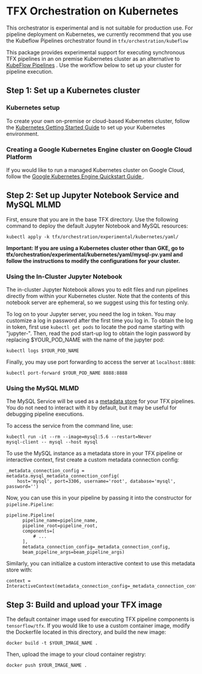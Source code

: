 # TFX Orchestration on Kubernetes

This orchestrator is experimental and is not suitable for production use.
For pipeline deployment on Kubernetes, we currently recommend that you
use the Kubeflow Pipelines orchestrator found in `tfx/orchestration/kubeflow`

This package provides experimental support for executing synchronous TFX
pipelines in an on premise Kubernetes cluster as an alternative to [KubeFlow 
Pipelines](https://www.kubeflow.org/docs/pipelines/overview/pipelines-overview/)
. Use the workflow below to set up your cluster for pipeline execution.

## Step 1: Set up a Kubernetes cluster

### Kubernetes setup
To create your own on-premise or cloud-based Kubernetes cluster, follow the
[Kubernetes Getting Started Guide](https://kubernetes.io/docs/setup/) to set up
your Kubernetes environment.

### Creating a Google Kubernetes Engine cluster on Google Cloud Platform
If you would like to run a managed Kubernetes cluster on Google Cloud, follow
the [Google Kubernetes Engine Quickstart Guide
](https://cloud.google.com/kubernetes-engine/docs/quickstart).

## Step 2: Set up Jupyter Notebook Service and MySQL MLMD

First, ensure that you are in the base TFX directory. Use the following command
to deploy the default Jupyter Notebook and MySQL resources:
```
kubectl apply -k tfx/orchestration/experimental/kubernetes/yaml/
```
**Important: If you are using a Kubernetes cluster other than GKE, go to
tfx/orchestration/experimental/kubernetes/yaml/mysql-pv.yaml and follow the
instructions to modify the configurations for your cluster.**

### Using the In-Cluster Jupyter Notebook
The in-cluster Jupyter Notebook allows you to edit files and run pipelines
directly from within your Kubernetes cluster. Note that the contents of this
notebook server are ephemeral, so we suggest using this for testing only.

To log on to your Jupyter server, you need the log in
token. You may customize a log in password after the first time you log in.
To obtain the log in token, first use `kubectl get pods` to locate the pod name
starting with "jupyter-". Then, read the pod start-up log to obtain the login
password by replacing $YOUR_POD_NAME with the name of the jupyter pod:
```
kubectl logs $YOUR_POD_NAME
```

Finally, you may use port forwarding to access the server at
`localhost:8888`:
```
kubectl port-forward $YOUR_POD_NAME 8888:8888
```

### Using the MySQL MLMD
The MySQL Service will be used as a
[metadata store](https://www.tensorflow.org/tfx/guide/mlmd) for your TFX
pipelines. You do not need to interact with it by default, but it may be
useful for debugging pipeline executions.

To access the service from the command line, use:
```
kubectl run -it --rm --image=mysql:5.6 --restart=Never
mysql-client -- mysql --host mysql
```

To use the MySQL instance as a metadata store in your TFX pipeline or
interactive context, first create a custom metadata connection config:
```
_metadata_connection_config = metadata.mysql_metadata_connection_config(
    host='mysql', port=3306, username='root', database='mysql', password='')
```

Now, you can use this in your pipeline by passing it into the constructor for
`pipeline.Pipeline`:
```
pipeline.Pipeline(
      pipeline_name=pipeline_name,
      pipeline_root=pipeline_root,
      components=[
          # ...
      ],
      metadata_connection_config=_metadata_connection_config,
      beam_pipeline_args=beam_pipeline_args)
```

Similarly, you can initialize a custom interactive context to use this metadata
store with:
```
context = InteractiveContext(metadata_connection_config=_metadata_connection_config)
```

## Step 3: Build and upload your TFX image

The default container image used for executing TFX pipeline components is
`tensorflow/tfx`. If you would like to use a custom container image, modify
the Dockerfile located in this directory, and build the new image:

```
docker build -t $YOUR_IMAGE_NAME .
```

Then, upload the image to your cloud container registry:

```
docker push $YOUR_IMAGE_NAME .
```

